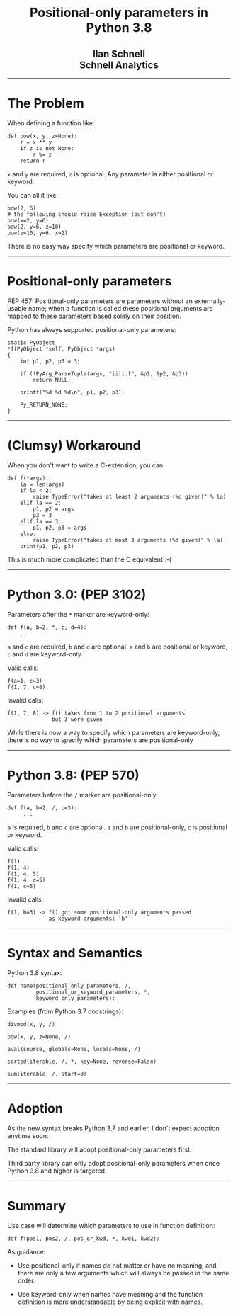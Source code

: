 # <br /><br/><center>Positional-only parameters in Python 3.8</center>

## <center>Ilan Schnell</center><center>Schnell Analytics</center>

---

# The Problem

When defining a function like:

    def pow(x, y, z=None):
        r = x ** y
        if z is not None:
            r %= z
        return r

`x` and `y` are required, `z` is optional.
Any parameter is either positional or keyword.

You can all it like:

    pow(2, 6)
    # the following should raise Exception (but don't)
    pow(x=2, y=6)
    pow(2, y=6, z=10)
    pow(z=10, y=6, x=2)

There is no easy way specify which parameters are positional or keyword.

---

# Positional-only parameters

PEP 457:
Positional-only parameters are parameters without an externally-usable name;
when a function is called these positional arguments are mapped to these
parameters based solely on their position.

Python has always supported positional-only parameters:

    static PyObject
    *f(PyObject *self, PyObject *args)
    {
        int p1, p2, p3 = 3;

        if (!PyArg_ParseTuple(args, "ii|i:f", &p1, &p2, &p3))
            return NULL;

        printf("%d %d %d\n", p1, p2, p3);

        Py_RETURN_NONE;
    }

---

# (Clumsy) Workaround

When you don't want to write a C-extension, you can:

    def f(*args):
        la = len(args)
        if la < 2:
            raise TypeError("takes at least 2 arguments (%d given)" % la)
        elif la == 2:
            p1, p2 = args
            p3 = 3
        elif la == 3:
            p1, p2, p3 = args
        else:
            raise TypeError("takes at most 3 arguments (%d given)" % la)
        print(p1, p2, p3)

This is much more complicated than the C equivalent :-(

---

# Python 3.0: (PEP 3102)

Parameters after the `*` marker are keyword-only:

    def f(a, b=2, *, c, d=4):
        ...

`a` and `c` are required, `b` and `d` are optional.
`a` and `b` are positional or keyword, `c` and `d` are keyword-only.

Valid calls:

    f(a=1, c=3)
    f(1, 7, c=8)

Invalid calls:

    f(1, 7, 8) -> f() takes from 1 to 2 positional arguments
                  but 3 were given

While there is now a way to specify which parameters are keyword-only,
there is no way to specify which parameters are positional-only

---

# Python 3.8: (PEP 570)

Parameters before the `/` marker are positional-only:

    def f(a, b=2, /, c=3):
         ...

`a` is required, `b` and `c` are optional.
`a` and `b` are positional-only, `c` is positional or keyword.

Valid calls:

    f(1)
    f(1, 4)
    f(1, 4, 5)
    f(1, 4, c=5)
    f(1, c=5)

Invalid calls:

    f(1, b=3) -> f() got some positional-only arguments passed
                 as keyword arguments: 'b'

---

# Syntax and Semantics

Python 3.8 syntax:

    def name(positional_only_parameters, /,
             positional_or_keyword_parameters, *,
             keyword_only_parameters):

Examples (from Python 3.7 docstrings):

    divmod(x, y, /)

    pow(x, y, z=None, /)

    eval(source, globals=None, locals=None, /)

    sorted(iterable, /, *, key=None, reverse=False)

    sum(iterable, /, start=0)

---

# Adoption

As the new syntax breaks Python 3.7 and earlier, I don't expect adoption
anytime soon.

The standard library will adopt positional-only parameters first.

Third party library can only adopt positional-only parameters when once
Python 3.8 and higher is targeted.

---

# Summary

Use case will determine which parameters to use in function definition:

    def f(pos1, pos2, /, pos_or_kwd, *, kwd1, kwd2):


As guidance:

  * Use positional-only if names do not matter or have no meaning,
    and there are only a few arguments which will always be passed in
    the same order.

  * Use keyword-only when names have meaning and the function definition
    is more understandable by being explicit with names.

